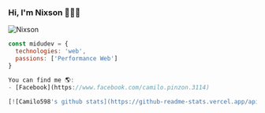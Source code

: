 ### Hi, I'm Nixson 👋👨‍💻

![Nixson](https://user-images.githubusercontent.com/31456664/122656402-ce48c900-d11f-11eb-82a9-a922ccd759bd.PNG)

```js
const midudev = {
  technologies: 'web',
  passions: ['Performance Web']
}

You can find me 🌎:
- [Facebook](https://www.facebook.com/camilo.pinzon.3114)

[![Camilo598's github stats](https://github-readme-stats.vercel.app/api?username=Camilo598)|(https://github.com/anuraghazra/github-readme-stats) 

``` 
<!--
**Camilo598/Camilo598** is a ✨ _special_ ✨ repository because its `README.md` (this file) appears on your GitHub profile.

Here are some ideas to get you started:

- 🔭 I’m currently working on ...
- 🌱 I’m currently learning ...
- 👯 I’m looking to collaborate on ...
- 🤔 I’m looking for help with ...
- 💬 Ask me about ...
- 📫 How to reach me: ...
- 😄 Pronouns: ...
- ⚡ Fun fact: ...
-->
